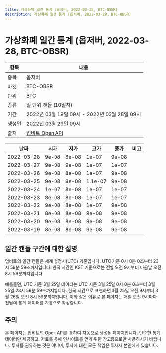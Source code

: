 ```yaml
---
title: 가상화폐 일간 통계 (옵저버, 2022-03-28, BTC-OBSR)
description: 가상화폐 일간 통계 (옵저버, 2022-03-28, BTC-OBSR)
---
```


가상화폐 일간 통계 (옵저버, 2022-03-28, BTC-OBSR)
===

|항목|내용|
|--|--|
|종목|옵저버|
|마켓|BTC-OBSR|
|단위|BTC|
|종류|일 단위 캔들 (10일치)|
|기간|2022년 03월 19일 09시 - 2022년 03월 28일 09시|
|생성일|2022년 03월 29일 09시|
|출처|[업비트 Open API](https://docs.upbit.com)|


|날짜|시가|저가|고가|종가|비고|
|--|--|--|--|--|--|
|2022-03-28|9e-08|8e-08|1e-07|9e-08|    |
|2022-03-27|9e-08|9e-08|1e-07|1e-07|    |
|2022-03-26|9e-08|8e-08|1e-07|9e-08|    |
|2022-03-25|9e-08|9e-08|1.1e-07|9e-08|    |
|2022-03-24|1e-07|8e-08|1e-07|1e-07|    |
|2022-03-23|8e-08|8e-08|1e-07|1e-07|    |
|2022-03-22|9e-08|8e-08|1e-07|9e-08|    |
|2022-03-21|8e-08|8e-08|9e-08|9e-08|    |
|2022-03-20|9e-08|8e-08|9e-08|9e-08|    |
|2022-03-19|8e-08|8e-08|9e-08|9e-08|    |


일간 캔들 구간에 대한 설명
---


업비트의 일간 캔들은 세계 협정시(UTC) 기준입니다. 
UTC 기준 0시 0분 0초부터 23시 59분 59초까지입니다. 
한국 시간인 KST 기준으로는 전일 오전 9시부터 다음날 오전 8시 59분까지입니다. 


예를들면, UTC 기준 3월 25일 데이터는 UTC 시준 3월 25일 0시 0분 0초부터 3월 25일 23시 59분 59초까지입니다. 
한국 시간으로 표현하면 3월 25일 오전 9시부터 3월 26일 오전 8시 59분까지입니다. 
이와 같은 이유로 본 페이지는 매일 오전 9시마다 전날의 통계 데이터를 자동으로 작성합니다. 


주의
---


본 페이지는 업비트의 Open API를 통하여 자동으로 생성된 페이지입니다. 
단순한 통계 데이터만 제공하고, 자료를 통해 인사이트를 얻기 위한 참고용으로만 사용하시기 바랍니다. 
투자를 권유하는 것은 아니며, 투자에 대한 모든 책임은 투자자 본인에게 있습니다. 

